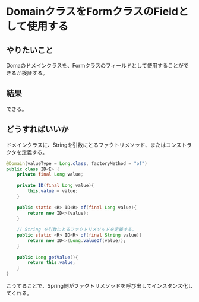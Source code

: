# DomainクラスをFormクラスのFieldとして使用する

## やりたいこと

Domaのドメインクラスを、Formクラスのフィールドとして使用することができるか検証する。

## 結果

できる。

## どうすればいいか

ドメインクラスに、Stringを引数にとるファクトリメソッド、またはコンストラクタを定義する。

```java
@Domain(valueType = Long.class, factoryMethod = "of")
public class ID<E> {
    private final Long value;
    
    private ID(final Long value){
        this.value = value;
    }
    
    public static <R> ID<R> of(final Long value){
        return new ID<>(value);
    }
    
    // String を引数にとるファクトリメソッドを定義する。
    public static <R> ID<R> of(final String value){
        return new ID<>(Long.valueOf(value));
    }
    
    public Long getValue(){
        return this.value;
    }
}
```

こうすることで、Spring側がファクトリメソッドを呼び出してインスタンス化してくれる。